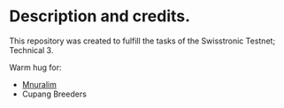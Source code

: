 # Description and credits.
This repository was created to fulfill the tasks of the Swisstronic Testnet; Technical 3.

Warm hug for:  
- [Mnuralim](https://github.com/Mnuralim)  
- Cupang Breeders
